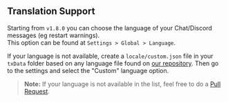 ## Translation Support
Starting from `v1.8.0` you can choose the language of your Chat/Discord messages (eg restart warnings).  
This option can be found at `Settings > Global > Language`.  
  
If your language is not available, create a `locale/custom.json` file in your `txData` folder based on any language file found on [our repository](https://github.com/tabarra/txAdmin/tree/master/locale). Then go to the settings and select the "Custom" language option.  
  

> **Note:** If your language is not available in the list, feel free to do a [Pull Request](https://github.com/tabarra/txAdmin/pulls).
